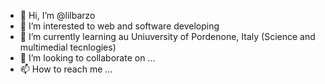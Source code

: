 - 👋 Hi, I’m @lilbarzo
- 👀 I’m interested to web and software developing 
- 🌱 I’m currently learning au Uniuversity of Pordenone, Italy (Science and multimedial tecnlogies) 
- 💞️ I’m looking to collaborate on ...
- 📫 How to reach me ...

<!---
lilbarzo/lilbarzo is a ✨ special ✨ repository because its `README.md` (this file) appears on your GitHub profile.
You can click the Preview link to take a look at your changes.
--->
